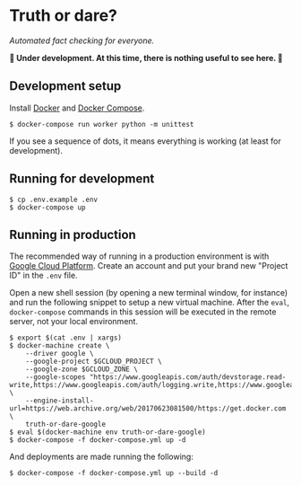# Truth or dare?

*Automated fact checking for everyone.*

**🚧 Under development. At this time, there is nothing useful to see here. 🚧**

## Development setup

Install [Docker](https://www.docker.com/) and [Docker Compose](https://docs.docker.com/compose/).

```console
$ docker-compose run worker python -m unittest
```

If you see a sequence of dots, it means everything is working (at least for development).

## Running for development

```console
$ cp .env.example .env
$ docker-compose up
```

## Running in production

The recommended way of running in a production environment is with [Google Cloud Platform](https://console.cloud.google.com). Create an account and put your brand new "Project ID" in the `.env` file.

Open a new shell session (by opening a new terminal window, for instance) and run the following snippet to setup a new virtual machine. After the `eval`, `docker-compose` commands in this session will be executed in the remote server, not your local environment.

```console
$ export $(cat .env | xargs)
$ docker-machine create \
    --driver google \
    --google-project $GCLOUD_PROJECT \
    --google-zone $GCLOUD_ZONE \
    --google-scopes "https://www.googleapis.com/auth/devstorage.read-write,https://www.googleapis.com/auth/logging.write,https://www.googleapis.com/auth/monitoring.write"" \
    --engine-install-url=https://web.archive.org/web/20170623081500/https://get.docker.com \
    truth-or-dare-google
$ eval $(docker-machine env truth-or-dare-google)
$ docker-compose -f docker-compose.yml up -d
```

And deployments are made running the following:

```console
$ docker-compose -f docker-compose.yml up --build -d
```